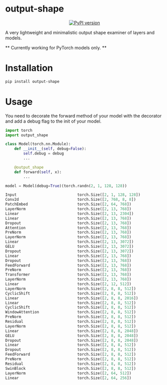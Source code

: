 # output-shape 

<p align="center">
  <a href="https://badge.fury.io/py/output-shape.svg">
    <img src="https://badge.fury.io/py/output-shape.svg" alt="PyPI version">
  </a>
</p>

A very lightweight and minimalistic output shape examiner of layers and models.

** Currently working for PyTorch models only. **

# Installation
```bash
pip install output-shape
```

# Usage

You need to decorate the forward method of your model with the decorator and add a debug flag to the init of your model.

```python
import torch
import output_shape

class Model(torch.nn.Module):
    def __init__(self, debug=False):
        self.debug = debug
        ...

    @output_shape
    def forward(self, x):
        ...

model = Model(debug=True)(torch.randn(2, 1, 128, 128))
```

```python
Input                           torch.Size([2, 1, 128, 128])
Conv2d                          torch.Size([2, 768, 8, 8])
PatchEmbed                      torch.Size([2, 64, 768])
LayerNorm                       torch.Size([2, 13, 768])
Linear                          torch.Size([2, 13, 2304])
Linear                          torch.Size([2, 13, 768])
Dropout                         torch.Size([2, 13, 768])
Attention                       torch.Size([2, 13, 768])
PreNorm                         torch.Size([2, 13, 768])
LayerNorm                       torch.Size([2, 13, 768])
Linear                          torch.Size([2, 13, 3072])
GELU                            torch.Size([2, 13, 3072])
Dropout                         torch.Size([2, 13, 3072])
Linear                          torch.Size([2, 13, 768])
Dropout                         torch.Size([2, 13, 768])
FeedForward                     torch.Size([2, 13, 768])
PreNorm                         torch.Size([2, 13, 768])
Transformer                     torch.Size([2, 13, 768])
LayerNorm                       torch.Size([2, 13, 768])
Linear                          torch.Size([2, 12, 512])
LayerNorm                       torch.Size([2, 8, 8, 512])
CyclicShift                     torch.Size([2, 8, 8, 512])
Linear                          torch.Size([2, 8, 8, 2016])
Linear                          torch.Size([2, 8, 8, 512])
CyclicShift                     torch.Size([2, 8, 8, 512])
WindowAttention                 torch.Size([2, 8, 8, 512])
PreNorm                         torch.Size([2, 8, 8, 512])
Residual                        torch.Size([2, 8, 8, 512])
LayerNorm                       torch.Size([2, 8, 8, 512])
Linear                          torch.Size([2, 8, 8, 2048])
GELU                            torch.Size([2, 8, 8, 2048])
Dropout                         torch.Size([2, 8, 8, 2048])
Linear                          torch.Size([2, 8, 8, 512])
Dropout                         torch.Size([2, 8, 8, 512])
FeedForward                     torch.Size([2, 8, 8, 512])
PreNorm                         torch.Size([2, 8, 8, 512])
Residual                        torch.Size([2, 8, 8, 512])
SwinBlock                       torch.Size([2, 8, 8, 512])
LayerNorm                       torch.Size([2, 64, 512])
Linear                          torch.Size([2, 64, 256])
```